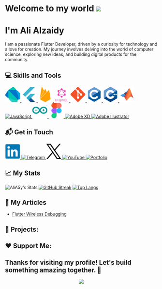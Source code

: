 # Welcome to my world   <img src="https://media.giphy.com/media/hvRJCLFzcasrR4ia7z/giphy.gif" width="30px"/>
# I'm Ali Alzaidy
I am a passionate Flutter Developer, driven by a curiosity for technology and a love for creation. My journey involves delving into the world of computer science, exploring new ideas, and building digital products for the community.

## 💻 Skills and Tools

  <a href="https://www.dart.dev/">
  <img src="https://github.com/devicons/devicon/blob/master/icons/dart/dart-original.svg" title="Dart" alt="Dart" width="50" height="50"/>
  <a href="https://flutter.dev/">
  <img src="https://github.com/devicons/devicon/blob/master/icons/flutter/flutter-original.svg" title="Flutter" alt="Flutter" width="50" height="50"/>
</a>
<a href="https://firebase.google.com/">
  <img src="https://github.com/devicons/devicon/blob/master/icons/firebase/firebase-plain.svg" title="Firebase" alt="Firebase" width="50" height="50"/>
</a>
<a href="https://graphql.org/">
  <img src="https://github.com/devicons/devicon/blob/master/icons/graphql/graphql-plain-wordmark.svg" title="GraphQL" alt="GraphQL" width="50" height="50"/>
</a>
<a href="https://git-scm.com/">
  <img src="https://github.com/devicons/devicon/blob/master/icons/git/git-original.svg" title="Git" alt="Git" width="50" height="50"/>
</a>
<a href="https://www.iso.org/standard/74528.html">
  <img src="https://github.com/devicons/devicon/blob/master/icons/c/c-original.svg" title="C" alt="C" width="50" height="50"/>
</a>
<a href="https://isocpp.org/">
  <img src="https://github.com/devicons/devicon/blob/master/icons/cplusplus/cplusplus-original.svg" title="C++" alt="C++" width="50" height="50"/>
</a>
<a href="https://www.mathworks.com/products/matlab.html">
  <img src="https://github.com/devicons/devicon/blob/master/icons/matlab/matlab-original.svg" title="MATLAB" alt="MATLAB" width="50" height="50"/>
</a>
<a href="https://developer.mozilla.org/en-US/docs/Web/JavaScript">
  <img src="https://skillicons.dev/icons?i=js" title="JavaScript" alt="JavaScript" width="50" height="50"/>
</a>
<a href="https://www.arduino.cc/">
  <img src="https://github.com/devicons/devicon/blob/master/icons/arduino/arduino-original.svg" title="Arduino" alt="Arduino" width="50" height="50"/>
</a>
<a href="https://www.figma.com/">
  <img src="https://github.com/devicons/devicon/blob/master/icons/figma/figma-original.svg" title="Figma" alt="Figma" width="50" height="50"/>
</a>
<a href="https://www.adobe.com/products/xd.html">
  <img src="https://skillicons.dev/icons?i=xd" title="Adobe XD" alt="Adobe XD" width="50" height="50"/>
</a>
<a href="https://www.adobe.com/products/illustrator.html">
  <img src="https://skillicons.dev/icons?i=ai" title="Adobe Illustrator" alt="Adobe Illustrator" width="50" height="50"/>
</a>
    
## 📬 Get in Touch
<a href="">
  <img src="https://github.com/devicons/devicon/blob/master/icons/linkedin/linkedin-original.svg" title="LinkedIn" alt="LinkedIn" height="50"/>
</a>
<a href="">
  <img src="https://upload.wikimedia.org/wikipedia/commons/8/82/Telegram_logo.svg" title="Telegram" alt="Telegram" height="50"/>
</a>
<a href="">
  <img src="https://github.com/devicons/devicon/blob/master/icons/twitter/twitter-original.svg" title="Twitter" alt="Twitter" height="50"/>
</a>
<a href="">
  <img src="https://upload.wikimedia.org/wikipedia/commons/4/42/YouTube_icon_%282013-2017%29.png" title="YouTube" alt="YouTube" height="50"/>
</a>
<a href="">
  <img src="https://upload.wikimedia.org/wikipedia/commons/8/87/Globe_icon_2.svg" title="Portfolio" alt="Portfolio" height="50"/>
</a>

## 📈 My Stats

![AliA5y's Stats](https://github-readme-stats.vercel.app/api?username=AliA5y&theme=vue-dark&border_radius=16&show_icons=true&hide_border=true&count_private=true)
[![GitHub Streak](https://github-readme-streak-stats.herokuapp.com?user=AliA5y&theme=vue-dark&border_radius=16)](https://git.io/streak-stats)
[![Top Langs](https://github-readme-stats.vercel.app/api/top-langs/?username=AliA5y&layout=compact&theme=vue-dark&border_radius=16&hide_border=true)](https://github.com/anuraghazra/github-readme-stats)

## 📰 My Articles
- [Flutter Wireless Debugging](https://www.linkedin.com/posts/ali-al-zaidy-00502630a_flutter-wireless-debugging-%D8%A8%D8%B9%D8%B6-%D8%A7%D9%84%D9%85%D8%B7%D9%88%D8%B1%D9%8A%D9%86-activity-7199400793844633600-Wzry?utm_source=share&utm_medium=member_android)

## 📱 Projects:

## ❤️ Support Me:

## Thanks for visiting my profile! Let's build something amazing together. 🚀
<div align="center">
<img src="https://media.giphy.com/media/dWesBcTLavkZuG35MI/giphy.gif" width="70%" />
</div>
